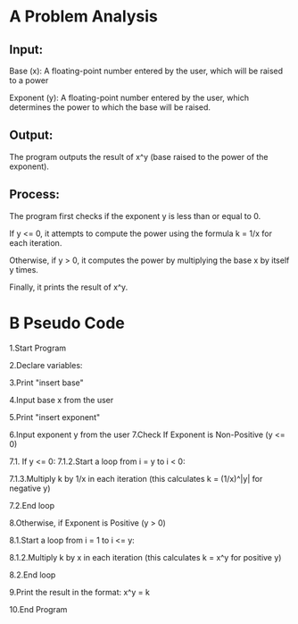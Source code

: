 # A Problem Analysis

##  Input:

Base (x): A floating-point number entered by the user, which will be raised to a power

Exponent (y): A floating-point number entered by the user, which determines the power to which the base will be raised.

## Output:
The program outputs the result of x^y (base raised to the power of the exponent).

## Process:
The program first checks if the exponent y is less than or equal to 0.

If y <= 0, it attempts to compute the power using the formula k = 1/x for each iteration.

Otherwise, if y > 0, it computes the power by multiplying the base x by itself y times.

Finally, it prints the result of x^y.
# B Pseudo Code
1.Start Program

2.Declare variables:

3.Print "insert base"

4.Input base x from the user

5.Print "insert exponent"

6.Input exponent y from the user
7.Check If Exponent is Non-Positive (y <= 0)

7.1. If y <= 0:
7.1.2.Start a loop from i = y to i < 0:

7.1.3.Multiply k by 1/x in each iteration (this calculates k = (1/x)^|y| for negative y)

7.2.End loop

8.Otherwise, if Exponent is Positive (y > 0)

8.1.Start a loop from i = 1 to i <= y:

8.1.2.Multiply k by x in each iteration (this calculates k = x^y for positive y)

8.2.End loop

9.Print the result in the format: x^y = k

10.End Program
